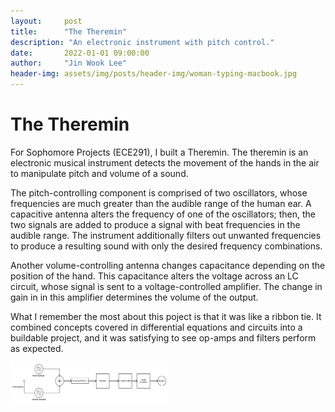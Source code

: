 ```yaml
---
layout:     post
title:      "The Theremin"
description: "An electronic instrument with pitch control."
date:       2022-01-01 09:00:00
author:     "Jin Wook Lee"
header-img: assets/img/posts/header-img/woman-typing-macbook.jpg
---
```


# The Theremin

For Sophomore Projects (ECE291), I built a Theremin. The theremin is an electronic musical instrument detects the movement of the hands in the air to manipulate pitch and volume of a sound.

The pitch-controlling component is comprised of two oscillators, whose frequencies are much greater than the audible range of the human ear. A capacitive antenna alters the frequency of one of the oscillators; then, the two signals are added to produce a signal with beat frequencies in the audible range. The instrument additionally filters out unwanted frequencies to produce a resulting sound with only the desired frequency combinations.

Another volume-controlling antenna changes capacitance depending on the position of the hand. This capacitance alters the voltage across an LC circuit, whose signal is sent to a voltage-controlled amplifier. The change in gain in in this amplifier determines the volume of the output.

What I remember the most about this poject is that it was like a ribbon tie. It combined concepts covered in differential equations and circuits into a buildable project, and it was satisfying to see op-amps and filters perform as expected.

<img src="https://raw.githubusercontent.com/jwlee1221/jinscuit-v2/master/assets/img/theremin1.png" width=50% />
<!-- ![Theremin image]({{basepath}}/assets/img/theremin 2.png | width=50) -->